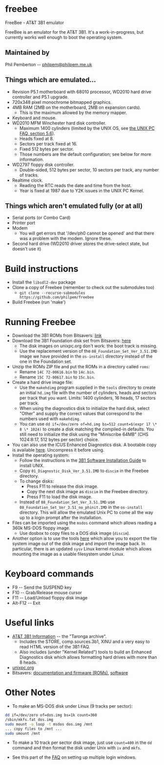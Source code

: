 # freebee
FreeBee - AT&amp;T 3B1 emulator

FreeBee is an emulator for the AT&T 3B1. It's a work-in-progress, but currently works well enough to boot the operating system.


## Maintained by

Phil Pemberton -- <philpem@philpem.me.uk>


## Things which are emulated...

  * Revision P5.1 motherboard with 68010 processor, WD2010 hard drive controller and P5.1 upgrade.
  * 720x348 pixel monochrome bitmapped graphics.
  * 4MB RAM (2MB on the motherboard, 2MB on expansion cards).
    * This is the maximum allowed by the memory mapper.
  * Keyboard and mouse.
  * WD2010 MFM Winchester hard disk controller.
    * Maximum 1400 cylinders (limited by the UNIX OS, see [the UNIX PC FAQ, section 5.6](http://www.unixpc.org/FAQ)).
    * Heads fixed at 8.
    * Sectors per track fixed at 16.
    * Fixed 512 bytes per sector.
    * Those numbers are the default configuration; see below for more information.
  * WD2797 floppy disk controller.
    * Double-sided, 512 bytes per sector, 10 sectors per track, any number of tracks.
  * Realtime clock.
    * Reading the RTC reads the date and time from the host.
    * Year is fixed at 1987 due to Y2K issues in the UNIX PC Kernel.


## Things which aren't emulated fully (or at all)

  * Serial ports (or Combo Card)
  * Printer port
  * Modem
    * You will get errors that '/dev/ph0 cannot be opened' and that there was a problem with the modem. Ignore these.
  * Second hard drive (WD2010 driver stores the drive-select state, but doesn't use it)


# Build instructions

  - Install the `libsdl2-dev` package
  - Clone a copy of Freebee (remember to check out the submodules too)
    - `git clone --recurse-submodules https://github.com/philpem/freebee`
  - Build Freebee (run 'make')


# Running Freebee

  - Download the 3B1 ROMs from Bitsavers: [link](http://bitsavers.org/pdf/att/3b1/firmware/3b1_roms.zip)
  - Download the 3B1 Foundation disk set from Bitsavers: [here](http://bitsavers.org/bits/ATT/unixPC/system_software_3.51/)
    * The disk images on unixpc.org don't work: the boot track is missing.
    * Use the replacement version of the `08_Foundation_Set_Ver_3.51.IMD` image we have provided in the `os-install` directory instead of the one in the Foundation set.
  - Unzip the ROMs ZIP file and put the ROMs in a directory called `roms`:
    * Rename `14C 72-00616.bin` to `14c.bin`.
    * Rename `15C 72-00617.bin` to `15c.bin`.
  - Create a hard drive image file:
    * Use the `makehdimg` program supplied in the `tools` directory to create an initial `hd.img` file with the number of cylinders, heads and sectors per track that you want.  Limits: 1400 cylinders, 16 heads, 17 sectors per track.
    * When using the diagnostics disk to initialize the hard disk, select "Other" and supply the correct values that correspond to the numbers used with `makehdimg`.
    * You can use `dd if=/dev/zero of=hd.img bs=512 count=$(expr 17 \* 8 \* 1024)` to create a disk matching the compiled-in defaults.  You still need to initialize the disk using the "Miniscribe 64MB" (CHS 1024:8:17, 512 bytes per sector) choice.
  - You can also use the ICUS Enhanced Diagnostics disk. A bootable copy is
  available [here](https://www.skeeve.com/3b1/enhanced-diag/index.html).
  Uncompress it before using.
  - Install the operating system:
    * Follow the instructions in the [3B1 Software Installation Guide](http://bitsavers.org/pdf/att/3b1/999-801-025IS_ATT_UNIX_PC_System_Software_Installation_Guide_1987.pdf) to install UNIX.
    * Copy `01_Diagnostic_Disk_Ver_3.51.IMD` to `discim` in the Freebee directory.
    * To change disks:
      * Press F11 to release the disk image.
      * Copy the next disk image as `discim` in the Freebee directory.
      * Press F11 to load the disk image.
    * Instead of `08_Foundation_Set_Ver_3.51.IMD` use
      `08_Foundation_Set_Ver_3.51_no_phinit.IMD` in the `os-install` directory.
      This will allow the emulated Unix PC to come all the way up to
      a login prompt after the installation.
  - Files can be imported using the `msdos` command which allows reading a 360k MS-DOS floppy image.
    * Use dosbox to copy files to a DOS disk image (`discim`).
  - Another option is to use the tools [here](https://github.com/arnoldrobbins/s4-3b1-pc7300) which allow you to export the file system image out of the disk image and import the image back. In particular, there is an updated `sysv` Linux kernel module which allows mounting the image as a usable filesystem under Linux.


# Keyboard commands

  * F9 -- Send the SUSPEND key
  * F10 -- Grab/Release mouse cursor
  * F11 -- Load/Unload floppy disk image
  * Alt-F12 -- Exit


# Useful links

  * [AT&T 3B1 Information](http://unixpc.taronga.com) -- the "Taronga archive".
    * Includes the STORE, comp.sources.3b1, XINU and a very easy to read HTML version of the 3B1 FAQ.
    * Also includes (under "Kernel Related") tools to build an Enhanced Diagnostics disk which allows formatting hard drives with more than 8 heads.
  * [unixpc.org](http://www.unixpc.org/)
  * Bitsavers: [documentation and firmware (ROMs)](http://bitsavers.org/pdf/att/3b1/), [software](http://bitsavers.org/bits/ATT/unixPC/)

# Other Notes

  * To make an MS-DOS disk under Linux (9 tracks per sector):

```sh
dd if=/dev/zero of=dos.img bs=1k count=360
/sbin/mkfs.fat dos.img
sudo mount -o loop -t msdos dos.img /mnt
... copy files to /mnt ...
sudo umount /mnt
```

  * To make a 10 track per sector disk image, just use `count=400` in the `dd` command and then format the disk under Unix with `iv` and `mkfs`.

  * See this part of the [FAQ](https://stason.org/TULARC/pc/3b1-faq/4-4-How-do-I-get-multiple-login-windows.html) on setting up multiple login windows.
